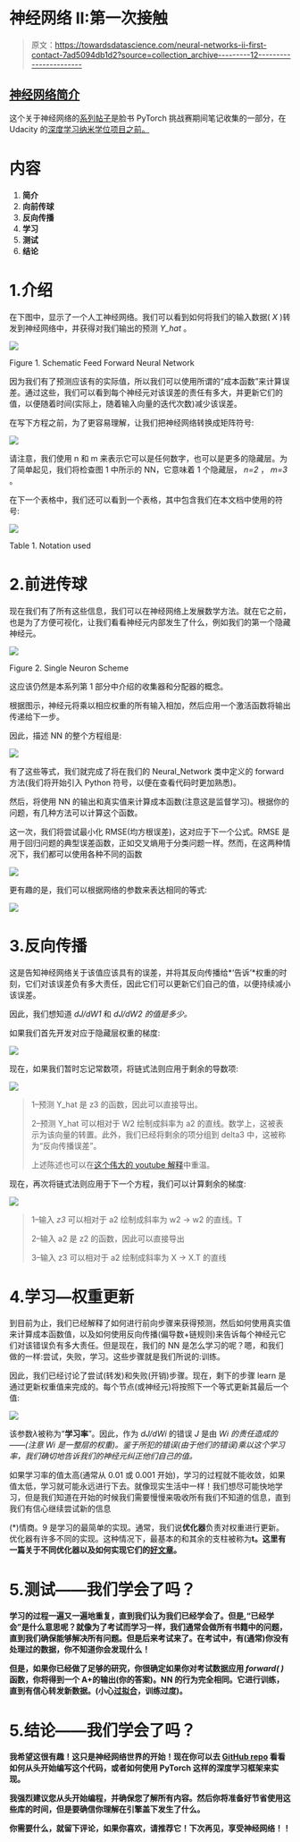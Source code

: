 # 神经网络 II:第一次接触

> 原文：<https://towardsdatascience.com/neural-networks-ii-first-contact-7ad5094db1d2?source=collection_archive---------12----------------------->

## [神经网络简介](https://medium.com/tag/neural-network-notes/latest)

这个关于神经网络的[系列帖子](https://medium.com/@pabloruizruiz/neural-networks-notes-fa42ab388bb8)是脸书 PyTorch 挑战赛期间笔记收集的一部分，在 Udacity 的[深度学习纳米学位项目之前。](https://eu.udacity.com/course/deep-learning-nanodegree--nd101)

# 内容

1.  **简介**
2.  **向前传球**
3.  **反向传播**
4.  **学习**
5.  **测试**
6.  **结论**

# 1.介绍

在下图中，显示了一个人工神经网络。我们可以看到如何将我们的输入数据( *X* )转发到神经网络中，并获得对我们输出的预测 *Y_hat* 。

![](img/f2824797910495814586e4a1f1c187ed.png)

Figure 1\. Schematic Feed Forward Neural Network

因为我们有了预测应该有的实际值，所以我们可以使用所谓的“成本函数”来计算误差。通过这些，我们可以看到每个神经元对该误差的责任有多大，并更新它们的值，以便随着时间(实际上，随着输入向量的迭代次数)减少该误差。

在写下方程之前，为了更容易理解，让我们把神经网络转换成矩阵符号:

![](img/861f82465b32fd29f2b9bfd0e392d0c0.png)

请注意，我们使用 n 和 m 来表示它可以是任何数字，也可以是更多的隐藏层。为了简单起见，我们将检查图 1 中所示的 NN，它意味着 1 个隐藏层， *n=2* ， *m=3* 。

在下一个表格中，我们还可以看到一个表格，其中包含我们在本文档中使用的符号:

![](img/d29a6483afd57d3f90a94d9962daa018.png)

Table 1\. Notation used

# 2.前进传球

现在我们有了所有这些信息，我们可以在神经网络上发展数学方法。就在它之前，也是为了方便可视化，让我们看看神经元内部发生了什么，例如我们的第一个隐藏神经元。

![](img/ebdb5cf02695af20dbaf85fb3ca3e09c.png)

Figure 2\. Single Neuron Scheme

这应该仍然是本系列第 1 部分中介绍的收集器和分配器的概念。

根据图示，神经元将乘以相应权重的所有输入相加，然后应用一个激活函数将输出传递给下一步。

因此，描述 NN 的整个方程组是:

![](img/cd13d3fe874a588c7f74944d864dd1cb.png)

有了这些等式，我们就完成了将在我们的 Neural_Network 类中定义的 forward 方法(我们将开始引入 Python 符号，以便在查看代码时更加熟悉)。

然后，将使用 NN 的输出和真实值来计算成本函数(注意这是监督学习)。根据你的问题，有几种方法可以计算这个函数。

这一次，我们将尝试最小化 RMSE(均方根误差)，这对应于下一个公式。RMSE 是用于回归问题的典型误差函数，正如交叉熵用于分类问题一样。然而，在这两种情况下，我们都可以使用各种不同的函数

![](img/58e36ba73b11913a23c0885028f4d849.png)

更有趣的是，我们可以根据网络的参数来表达相同的等式:

![](img/251afc31f547ed7ea094d8354fa3b135.png)

# 3.反向传播

这是告知神经网络关于该值应该具有的误差，并将其反向传播给*‘告诉’*权重的时刻，它们对该误差负有多大责任，因此它们可以更新它们自己的值，以便持续减小该误差。

因此，我们想知道 *dJ/dW1* 和 *dJ/dW2 的值是多少。*

如果我们首先开发对应于隐藏层权重的梯度:

![](img/0b2c9ff202fe01752d655f8d1408214d.png)

现在，如果我们暂时忘记常数项，将链式法则应用于剩余的导数项:

![](img/66d2938bb4099c36a8292347e7a9aa5c.png)

> 1–预测 Y_hat 是 z3 的函数，因此可以直接导出。
> 
> 2–预测 Y_hat 可以相对于 W2 绘制成斜率为 a2 的直线。数学上，这被表示为该向量的转置。此外，我们已经将剩余的项分组到 delta3 中，这被称为“反向传播误差”。
> 
> 上述陈述也可以在[这个伟大的 youtube 解释](https://www.youtube.com/watch?v=GlcnxUlrtek&t=301s)中重温。

现在，再次将链式法则应用于下一个方程，我们可以计算剩余的梯度:

![](img/c9965f372f94efb127ea5fb569b3e0fa.png)

> 1–输入 *z3* 可以相对于 a2 绘制成斜率为 w2 → w2 的直线。T
> 
> 2–输入 a2 是 z2 的函数，因此可以直接导出
> 
> 3–输入 z3 可以相对于 a2 绘制成斜率为 X → X.T 的直线

# 4.学习—权重更新

到目前为止，我们已经解释了如何进行前向步骤来获得预测，然后如何使用真实值来计算成本函数值，以及如何使用反向传播(偏导数+链规则)来告诉每个神经元它们对该错误负有多大责任。但是现在，我们的 NN 是怎么学习的呢？嗯，和我们做的一样:尝试，失败，学习。这些步骤就是我们所说的:训练。

因此，我们已经讨论了尝试(转发)和失败(开销)步骤。现在，剩下的步骤 learn 是通过更新权重值来完成的。每个节点(或神经元)将按照下一个等式更新其最后一个值:

![](img/8324d513d1c7ca2618c0b9417436f6ae.png)

该参数*λ*被称为“**学习率**”。因此，作为 *dJ/dWi* 的错误 *J* 是由 *Wi 的责任造成的——(注意 Wi 是一整层的权重)。鉴于所犯的错误(由于他们的错误)乘以这个学习率，我们确切地告诉我们的神经元纠正他们自己的值。*

如果学习率的值太高(通常从 0.01 或 0.001 开始)，学习的过程就不能收敛，如果值太低，学习就可能永远进行下去。就像现实生活中一样！我们想尽可能快地学习，但是我们知道在开始的时候我们需要慢慢来吸收所有我们不知道的信息，直到我们有信心继续尝试新的信息

(*)情商。9 是学习的最简单的实现。通常，我们说**优化器**负责对权重进行更新。优化器有许多不同的实现。这种情况下，最基本的和其余的支柱被称为[](https://en.wikipedia.org/wiki/Stochastic_gradient_descent)****t**。这里有一篇关于不同优化器以及如何实现它们的[好文章](http://ruder.io/optimizing-gradient-descent/)。**

# **5.测试——我们学会了吗？**

**学习的过程一遍又一遍地重复，直到我们认为我们已经学会了。但是,“已经学会”是什么意思呢？就像为了考试而学习一样，我们通常会做所有书籍中的问题，直到我们确保能够解决所有问题。但是后来考试来了。在考试中，有(通常)你没有处理过的数据，你不知道你会发现什么！**

**但是，如果你已经做了足够的研究，你很确定如果你对考试数据应用 *forward( )* 函数，你将得到一个 A+的输出(你的答案)。NN 的行为完全相同。它进行训练，直到有信心转发新数据。(小心[过拟合](https://en.wikipedia.org/wiki/Overfitting)，训练过度)。**

# **5.结论——我们学会了吗？**

**我希望这很有趣！这只是神经网络世界的开始！现在你可以去 [GitHub repo](https://github.com/PabloRR100/Artificial-Neural-Networks) 看看如何从头开始编写这个代码，或者如何使用 PyTorch 这样的深度学习框架来实现。**

**我强烈建议您从头开始编程，并确保您了解所有内容。然后你将准备好节省使用这些库的时间，但是要确信你理解在引擎盖下发生了什么。**

**你需要什么，就留下评论，如果你喜欢，请推荐它！下次再见，享受神经网络！！**